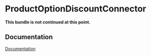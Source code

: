 # ProductOptionDiscountConnector

**This bundle is not continued at this point.**

## Documentation

[Documentation](https://spryker.github.io)
